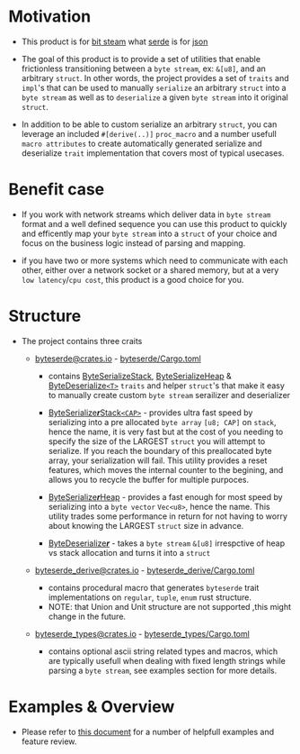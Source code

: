 # Motivation
* This product is for [bit steam](https://en.wikipedia.org/wiki/Bitstream) what [serde](https://serde.rs) is for [json](https://www.json.org)

* The goal of this product is to provide a set of utilities that enable frictionless transitioning between a `byte stream`, ex: `&[u8]`, and an arbitrary `struct`. In other words, the project provides a set of `traits` and `impl`'s that can be used to manually `serialize` an arbitrary `struct` into a `byte stream` as well as to `deserialize` a given `byte stream` into it original `struct`. 

* In addition to be able to custom serialize an arbitrary `struct`, you can leverage an included `#[derive(..)]` `proc_macro` and a number usefull `macro attributes` to create automatically generated serialize and deserialize `trait` implementation that covers most of typical usecases.


# Benefit case
* If you work with network streams which deliver data in `byte stream` format and a well defined sequence you can use this product to quickly and efficently map your `byte stream` into a `struct` of your choice and focus on the business logic instead of parsing and mapping.

* if you have two or more systems which need to communicate with each other, either over a network socket or a shared memory, but at a very `low latency`/`cpu cost`, this product is a good choice for you.


# Structure
* The project contains three craits
    * [byteserde@crates.io](https://crates.io/crates/byteserde) - [byteserde/Cargo.toml](byteserde/Cargo.toml)
        * contains [ByteSerializeStack](byteserde/src/ser.rs#ByteSerializeStack), [ByteSerializeHeap](byteserde/src/ser.rs#ByteSerializeHeap) & [ByteDeserialize`<T>`](byteserde/src/des.rs#ByteDeserialize) `traits` and helper `struct`'s that make it easy to manually create custom `byte stream` serailizer and deserializer
            
        * [ByteSerialize***r***Stack`<CAP>`](byteserde/src/ser.rs#ByteSerializerStack) - provides ultra fast speed by serializing into a pre allocated `byte array` `[u8; CAP]` on `stack`, hence the name, it is very fast but at the cost of you needing to specify the size of the LARGEST `struct` you will attempt to serialize. If you reach the boundary of this preallocated byte array, your serialization will fail. This utility provides a reset features, which moves the internal counter to the begining, and allows you to recycle the buffer for multiple purpoces. 
        * [ByteSerialize***r***Heap](byteserde/src/ser.rs#ByteSerializerHeap) - provides a fast enough for most speed by serializing into a `byte vector` `Vec<u8>`, hence the name. This utility trades some performance in return for not having to worry about knowing the LARGEST `struct` size in advance. 

        * [ByteDeserialize***r***](byteserde/src/des.rs#ByteDeserialize) - takes a `byte stream` `&[u8]` irrespctive of heap vs stack allocation and turns it into a `struct`

    * [byteserde_derive@crates.io](https://crates.io/crates/byteserde_derive) - [byteserde_derive/Cargo.toml](byteserde_derive/Cargo.toml)
        * contains procedural macro that generates `byteserde` trait implementations on `regular`, `tuple`, `enum` rust structure. 
        * NOTE: that Union and Unit structure are not supported ,this might change in the future.
    
    * [byteserde_types@crates.io](https://crates.io/crates/byteserde_types) - [byteserde_types/Cargo.toml](byteserde_types/Cargo.toml)
        * contains optional ascii string related types and macros, which are typically usefull when dealing with fixed length strings while parsing a `byte stream`, see examples section for more details.

# Examples & Overview
* Please refer to [this document](byteserde_examples/readme.md) for a number of helpfull examples and feature review.


